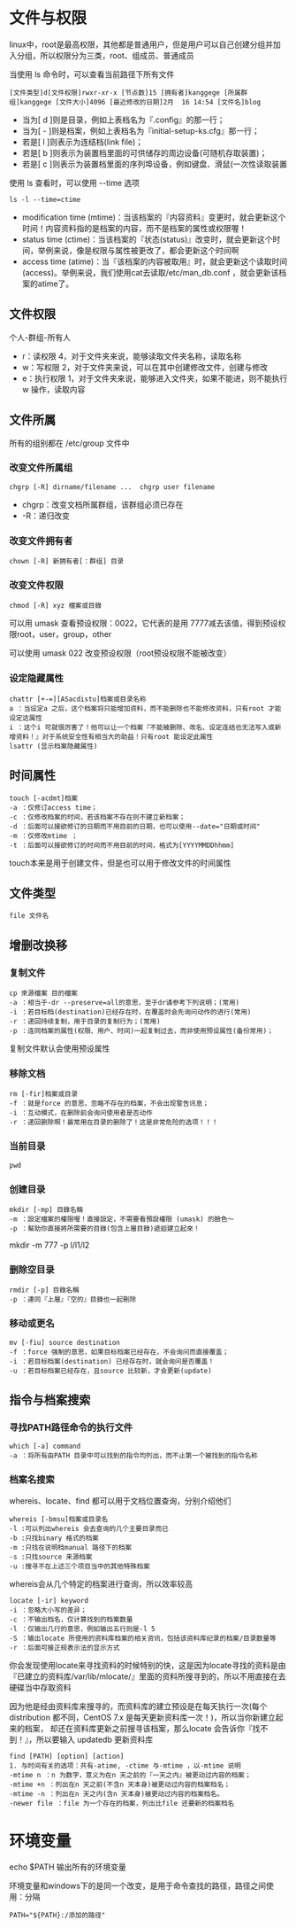# 文件与权限
linux中，root是最高权限，其他都是普通用户，但是用户可以自己创建分组并加入分组，所以权限分为三类，root、组成员、普通成员

当使用 ls 命令时，可以查看当前路径下所有文件

    [文件类型]d[文件权限]rwxr-xr-x [节点数]15 [拥有者]kanggege [所属群组]kanggege [文件大小]4096 [最近修改的日期]2月  16 14:54 [文件名]blog

- 当为[ d ]则是目录，例如上表档名为『.config』的那一行；
- 当为[ - ]则是档案，例如上表档名为『initial-setup-ks.cfg』那一行；
- 若是[ l ]则表示为连结档(link file)；
- 若是[ b ]则表示为装置档里面的可供储存的周边设备(可随机存取装置)；
- 若是[ c ]则表示为装置档里面的序列埠设备，例如键盘、滑鼠(一次性读取装置

使用 ls 查看时，可以使用 --time 选项

    ls -l --time=ctime

- modification time (mtime)：当该档案的『内容资料』变更时，就会更新这个时间！内容资料指的是档案的内容，而不是档案的属性或权限喔！
- status time (ctime)：当该档案的『状态(status)』改变时，就会更新这个时间，举例来说，像是权限与属性被更改了，都会更新这个时间啊
- access time (atime)：当『该档案的内容被取用』时，就会更新这个读取时间(access)。举例来说，我们使用cat去读取/etc/man_db.conf ，就会更新该档案的atime了。

## 文件权限
个人-群组-所有人
- r：读权限 4，对于文件夹来说，能够读取文件夹名称，读取名称
- w：写权限 2，对于文件夹来说，可以在其中创建修改文件，创建与修改
- e：执行权限 1，对于文件夹来说，能够进入文件夹，如果不能进，则不能执行 w 操作，读取内容

## 文件所属
所有的组别都在 /etc/group 文件中

### 改变文件所属组

    chgrp [-R] dirname/filename ...  chgrp user filename

- chgrp：改变文档所属群组，该群组必须已存在
- -R：递归改变

### 改变文件拥有者

    chown [-R] 新拥有者[：群组] 目录

### 改变文件权限

    chmod [-R] xyz 檔案或目錄

可以用 umask 查看预设权限：0022，它代表的是用 7777减去该值，得到预设权限root，user，group，other

可以使用 umask 022 改变预设权限（root预设权限不能被改变）

### 设定隐藏属性
    
    chattr [+-=][ASacdistu]档案或目录名称
    a ：当设定a 之后，这个档案将只能增加资料，而不能删除也不能修改资料，只有root 才能设定这属性
    i ：这个i 可就很厉害了！他可以让一个档案『不能被删除、改名、设定连结也无法写入或新增资料！』对于系统安全性有相当大的助益！只有root 能设定此属性
    lsattr (显示档案隐藏属性)

## 时间属性

    touch [-acdmt]档案
    -a ：仅修订access time；
    -c ：仅修改档案的时间，若该档案不存在则不建立新档案；
    -d ：后面可以接欲修订的日期而不用目前的日期，也可以使用--date="日期或时间"
    -m ：仅修改mtime ；
    -t ：后面可以接欲修订的时间而不用目前的时间，格式为[YYYYMMDDhhmm]

touch本来是用于创建文件，但是也可以用于修改文件的时间属性

## 文件类型

    file 文件名

## 增删改换移
### 复制文件

    cp 來源檔案 目的檔案
    -a ：相当于-dr --preserve=all的意思，至于dr请参考下列说明；(常用)
    -i ：若目标档(destination)已经存在时，在覆盖时会先询问动作的进行(常用)
    -r ：递回持续复制，用于目录的复制行为；(常用)
    -p ：连同档案的属性(权限、用户、时间)一起复制过去，而非使用预设属性(备份常用)；

    
复制文件默认会使用预设属性

### 移除文档
    rm [-fir]档案或目录
    -f ：就是force 的意思，忽略不存在的档案，不会出现警告讯息；
    -i ：互动模式，在删除前会询问使用者是否动作
    -r ：递回删除啊！最常用在目录的删除了！这是非常危险的选项！！！

### 当前目录

    pwd

### 创建目录
    mkdir [-mp] 目錄名稱
    -m ：設定檔案的權限喔！直接設定，不需要看預設權限 (umask) 的臉色～
    -p ：幫助你直接將所需要的目錄(包含上層目錄)遞迴建立起來！

 mkdir -m 777  -p l/l1/l2

### 删除空目录

    rmdir [-p] 目錄名稱
    -p ：連同『上層』『空的』目錄也一起刪除

### 移动或更名
    mv [-fiu] source destination 
    -f ：force 强制的意思，如果目标档案已经存在，不会询问而直接覆盖；
    -i ：若目标档案(destination) 已经存在时，就会询问是否覆盖！
    -u ：若目标档案已经存在，且source 比较新，才会更新(update)

## 指令与档案搜索

### 寻找PATH路径命令的执行文件

    which [-a] command 
    -a ：将所有由PATH 目录中可以找到的指令均列出，而不止第一个被找到的指令名称

### 档案名搜索
whereis、locate、find 都可以用于文档位置查询，分别介绍他们

    whereis [-bmsu]档案或目录名
    -l :可以列出whereis 会去查询的几个主要目录而已
    -b :只找binary 格式的档案
    -m :只找在说明档manual 路径下的档案
    -s :只找source 来源档案
    -u :搜寻不在上述三个项目当中的其他特殊档案

whereis会从几个特定的档案进行查询，所以效率较高

    locate [-ir] keyword 
    -i ：忽略大小写的差异；
    -c ：不输出档名，仅计算找到的档案数量
    -l ：仅输出几行的意思，例如输出五行则是-l 5
    -S ：输出locate 所使用的资料库档案的相关资讯，包括该资料库纪录的档案/目录数量等
    -r ：后面可接正规表示法的显示方式

你会发现使用locate来寻找资料的时候特别的快，这是因为locate寻找的资料是由『已建立的资料库/var/lib/mlocate/』里面的资料所搜寻到的，所以不用直接在去硬碟当中存取资料

因为他是经由资料库来搜寻的，而资料库的建立预设是在每天执行一次(每个distribution 都不同，CentOS 7.x 是每天更新资料库一次！)，所以当你新建立起来的档案， 却还在资料库更新之前搜寻该档案，那么locate 会告诉你『找不到！』，所以要输入 updatedb 更新资料库

    find [PATH] [option] [action] 
    1. 与时间有关的选项：共有-atime, -ctime 与-mtime ，以-mtime 说明
    -mtime n ：n 为数字，意义为在n 天之前的『一天之内』被更动过内容的档案；
    -mtime +n ：列出在n 天之前(不含n 天本身)被更动过内容的档案档名；
    -mtime -n ：列出在n 天之内(含n 天本身)被更动过内容的档案档名。
    -newer file ：file 为一个存在的档案，列出比file 还要新的档案档名

    

# 环境变量
echo $PATH 输出所有的环境变量

环境变量和windows下的是同一个改变，是用于命令查找的路径，路径之间使用：分隔

    PATH="${PATH}:/添加的路径"
